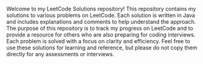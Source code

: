 Welcome to my LeetCode Solutions repository! This repository contains my solutions to various problems on LeetCode. Each solution is written in Java and includes explanations and comments to help understand the approach.<br>
The purpose of this repository is to track my progress on LeetCode and to provide a resource for others who are also preparing for coding interviews. Each problem is solved with a focus on clarity and efficiency. Feel free to use these solutions for learning and reference, but please do not copy them directly for any assessments or interviews.
